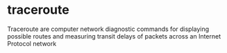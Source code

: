 # traceroute
Traceroute are computer network diagnostic commands for displaying possible routes and measuring transit delays of packets across an Internet Protocol network
